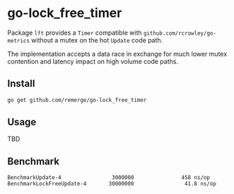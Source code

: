 # go-lock_free_timer

Package `lft` provides a `Timer` compatible with
`github.com/rcrowley/go-metrics` without a mutex on the hot `Update` code path.

The implementation accepts a data race in exchange for much lower mutex
contention and latency impact on high volume code paths.

## Install

```bash
go get github.com/remerge/go-lock_free_timer
```

## Usage

TBD

## Benchmark

```
BenchmarkUpdate-4                3000000               458 ns/op
BenchmarkLockFreeUpdate-4       30000000                41.8 ns/op
```
